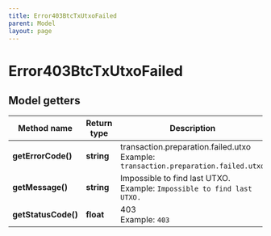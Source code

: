 ```yaml
---
title: Error403BtcTxUtxoFailed
parent: Model
layout: page
---
```


# Error403BtcTxUtxoFailed

## Model getters

Method name | Return type | Description | Notes
------------ | ------------- | ------------- | -------------
**getErrorCode()** | **string** | transaction.preparation.failed.utxo <br>Example: `transaction.preparation.failed.utxo` |
**getMessage()** | **string** | Impossible to find last UTXO. <br>Example: `Impossible to find last UTXO.` |
**getStatusCode()** | **float** | 403 <br>Example: `403` |

